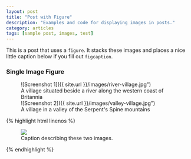 ```yaml
---
layout: post
title: "Post with Figure"
description: "Examples and code for displaying images in posts."
category: articles
tags: [sample post, images, test]
---
```


This is a post that uses a `figure`. It stacks these images and places a nice little caption below if you fill out `figcaption`.

### Single Image Figure

<figure>
	![Screenshot 1]({{ site.url }}/images/river-village.jpg")
	<figcaption>A village situated beside a river along the western coast of Britannia</figcaption>
	![Screenshot 2]({{ site.url }}/images/valley-village.jpg")
	<figcaption>A village in a valley of the Serpent's Spine mountains</figcaption>
</figure>

{% highlight html linenos %}
<figure>
	<img src="/images/image-filename-1.jpg">
	<figcaption>Caption describing these two images.</figcaption>
</figure>
{% endhighlight %}
